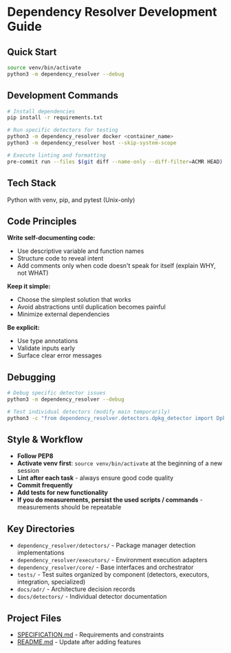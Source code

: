 # Dependency Resolver Development Guide

## Quick Start

```bash
source venv/bin/activate
python3 -m dependency_resolver --debug
```

## Development Commands

```bash
# Install dependencies
pip install -r requirements.txt

# Run specific detectors for testing
python3 -m dependency_resolver docker <container_name>
python3 -m dependency_resolver host --skip-system-scope

# Execute linting and formatting
pre-commit run --files $(git diff --name-only --diff-filter=ACMR HEAD)
```

## Tech Stack

Python with venv, pip, and pytest (Unix-only)

## Code Principles

**Write self-documenting code:**

- Use descriptive variable and function names
- Structure code to reveal intent
- Add comments only when code doesn't speak for itself (explain WHY, not WHAT)

**Keep it simple:**

- Choose the simplest solution that works
- Avoid abstractions until duplication becomes painful
- Minimize external dependencies

**Be explicit:**

- Use type annotations
- Validate inputs early
- Surface clear error messages

## Debugging

```bash
# Debug specific detector issues
python3 -m dependency_resolver --debug

# Test individual detectors (modify main temporarily)
python3 -c "from dependency_resolver.detectors.dpkg_detector import DpkgDetector; print(DpkgDetector().get_name())"
```

## Style & Workflow

- **Follow PEP8**
- **Activate venv first**: `source venv/bin/activate` at the beginning of a new session
- **Lint after each task** - always ensure good code quality
- **Commit frequently**
- **Add tests for new functionality**
- **If you do measurements, persist the used scripts / commands** - measurements should be repeatable

## Key Directories

- `dependency_resolver/detectors/` - Package manager detection implementations
- `dependency_resolver/executors/` - Environment execution adapters
- `dependency_resolver/core/` - Base interfaces and orchestrator
- `tests/` - Test suites organized by component (detectors, executors, integration, specialized)
- `docs/adr/` - Architecture decision records
- `docs/detectors/` - Individual detector documentation

## Project Files

- [SPECIFICATION.md](./SPECIFICATION.md) - Requirements and constraints
- [README.md](./README.md) - Update after adding features
